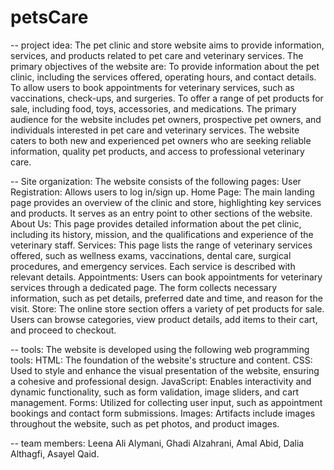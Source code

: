 # petsCare

-- project idea:
The pet clinic and store website aims to provide information, services, and products related to pet care and veterinary services. The primary objectives of the website are:
To provide information about the pet clinic, including the services offered, operating hours, and contact details.
To allow users to book appointments for veterinary services, such as vaccinations, check-ups, and surgeries. To offer a range of pet products for sale, including food, toys, accessories, and medications.
The primary audience for the website includes pet owners, prospective pet owners, and individuals interested in pet care and veterinary services. The website caters to both new and experienced pet owners who are seeking reliable information, quality pet products, and access to professional veterinary care.


-- Site organization:
The website consists of the following pages: User Registration: Allows users to log in/sign up.
Home Page: The main landing page provides an overview of the clinic and store, highlighting key services and products. It serves as an entry point to other sections of the website.
About Us: This page provides detailed information about the pet clinic, including its history, mission, and the qualifications and experience of the veterinary staff.
Services: This page lists the range of veterinary services offered, such as wellness exams, vaccinations, dental care, surgical procedures, and emergency services. Each service is described with relevant details.
Appointments: Users can book appointments for veterinary services through a dedicated page. The form collects necessary information, such as pet details, preferred date and time, and reason for the visit.
Store: The online store section offers a variety of pet products for sale. Users can browse categories, view product details, add items to their cart, and proceed to checkout.

           
-- tools:
The website is developed using the following web programming tools:
HTML: The foundation of the website's structure and content.
CSS: Used to style and enhance the visual presentation of the website, ensuring a cohesive and professional design.
JavaScript: Enables interactivity and dynamic functionality, such as form validation, image sliders, and cart management.
Forms: Utilized for collecting user input, such as appointment bookings and contact form submissions.
Images: Artifacts include images throughout the website, such as pet photos, and product images.


-- team members:
Leena Ali Alymani,
Ghadi Alzahrani,
Amal Abid,
Dalia Althagfi,
Asayel Qaid.
